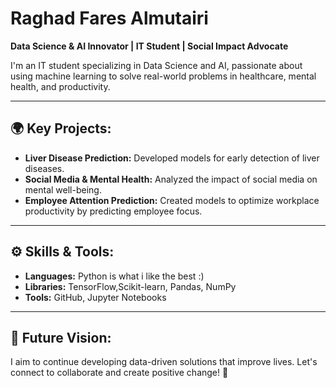

# **Raghad Fares Almutairi**  
**Data Science & AI Innovator | IT Student | Social Impact Advocate**

I'm an IT student specializing in Data Science and AI, passionate about using machine learning to solve real-world problems in healthcare, mental health, and productivity.

---

## 🌍 **Key Projects:**
- **Liver Disease Prediction:** Developed models for early detection of liver diseases.
- **Social Media & Mental Health:** Analyzed the impact of social media on mental well-being.
- **Employee Attention Prediction:** Created models to optimize workplace productivity by predicting employee focus.

---

## ⚙️ **Skills & Tools:**
- **Languages:** Python is what i like the best :)
- **Libraries:** TensorFlow,Scikit-learn, Pandas, NumPy  
- **Tools:** GitHub, Jupyter Notebooks

---

## 🚀 **Future Vision:**  
I aim to continue developing data-driven solutions that improve lives. Let's connect to collaborate and create positive change! 🤝
